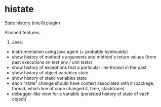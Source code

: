 # histate
State history (intellij plugin)



Planned features:

1. Java:
- instrumentation using java agent (+ probably bytebuddy)
- show history of method's arguments and method's return values (from past executions on test env / unit tests)
- show history of exceptions that a particular line thrown in the past
- show history of object variables state 
- show history of static variables state
- each "state" change should have context associated with it (package, thread, which line of code changed it, time, stacktrace)
- debugger-like view for a variable (persisted history of state of each object)
